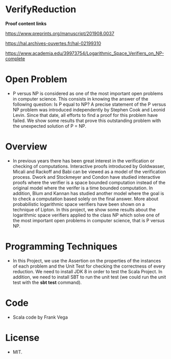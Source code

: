# VerifyReduction
**Proof content links**
 
https://www.preprints.org/manuscript/201908.0037 

https://hal.archives-ouvertes.fr/hal-02199310

https://www.academia.edu/39973754/Logarithmic_Space_Verifiers_on_NP-complete

# Open Problem 

- P versus NP is considered as one of the most important open problems in computer science. This consists in knowing the answer of the following question: Is P equal to NP? A precise statement of the P versus NP problem was introduced independently by Stephen Cook and Leonid Levin. Since that date, all efforts to find a proof for this problem have failed. We show some results that prove this outstanding problem with the unexpected solution of P = NP.

# Overview

- In previous years there has been great interest in the verification or checking of computations. Interactive proofs introduced by Goldwasser, Micali and Rackoff and Babi can be viewed as a model of the verification process. Dwork and Stockmeyer and Condon have studied interactive proofs where the verifier is a space bounded computation instead of the original model where the verifer is a time bounded computation. In addition, Blum and Kannan has studied another model where the goal is to check a computation based solely on the final answer. More about probabilistic logarithmic space verifiers have been shown on a technique of Lipton. In this project, we show some results about the logarithmic space verifiers applied to the class NP which solve one of the most important open problems in computer science, that is P versus NP.

# Programming Techniques

- In this Project, we use the Assertion on the properties of the instances of each problem and the Unit Test for checking the correctness of every reduction. We need to install JDK 8 in order to test the Scala Project. In addition, we need to install SBT to run the unit test (we could run the unit test with the **sbt test** command).

# Code

- Scala code by Frank Vega

# License
- MIT.

